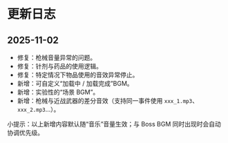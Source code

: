 # 更新日志

## 2025-11-02

- 修复：枪械音量异常的问题。
- 修复：针剂与药品的使用逻辑。
- 修复：特定情况下物品使用的音效异常停止。
- 新增：可自定义“加载中 / 加载完成”BGM。
- 新增：实验性的“场景 BGM”。
- 新增：枪械与近战武器的差分音效（支持同一事件使用 `xxx_1.mp3`、`xxx_2.mp3`…）。

小提示：以上新增内容默认随“音乐”音量生效；与 Boss BGM 同时出现时会自动协调优先级。

